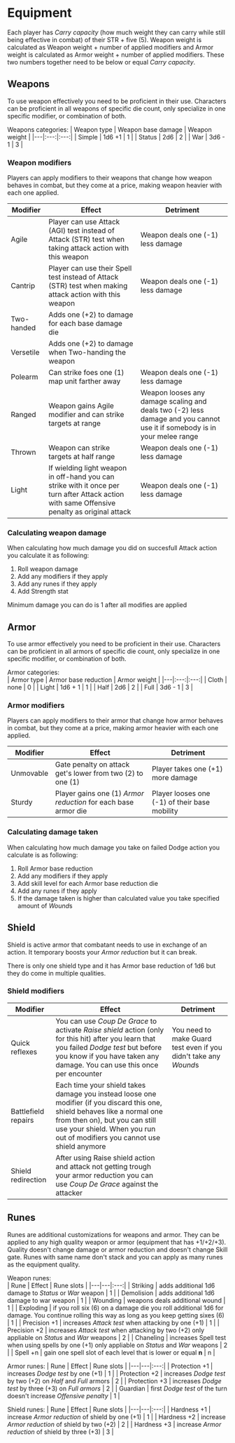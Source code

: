 # Equipment

Each player has *Carry capacity* (how much weight they can carry while still being effective in combat) of their STR + five (5). Weapon weight is calculated as Weapon weight + number of applied modifiers and Armor weight is calculated as Armor weight + number of applied modifiers. These two numbers together need to be below or equal *Carry capacity*.

## Weapons

To use weapon effectively you need to be proficient in their use. Characters can be proficient in all weapons of specific die count, only specialize in one specific modifier, or combination of both.

Weapons categories:
| Weapon type | Weapon base damage | Weapon weight |
|---|:---:|:---:|
| Simple | 1d6 +1 | 1 |
| Status | 2d6 | 2 |
| War | 3d6 - 1 | 3 |

### Weapon modifiers

Players can apply modifiers to their weapons that change how weapon behaves in combat, but they come at a price, making weapon heavier with each one applied.

| Modifier | Effect | Detriment |
|---|---|---|
| Agile | Player can use Attack (AGI) test instead of Attack (STR) test when taking attack action with this weapon | Weapon deals one (-1) less damage |
| Cantrip | Player can use their Spell test instead of Attack (STR) test when making attack action with this weapon | Weapon deals one (-1) less damage |
| Two-handed | Adds one (+2) to damage for each base damage die |
| Versetile | Adds one (+2) to damage when Two-handing the weapon |
| Polearm | Can strike foes one (1) map unit farther away | Weapon deals one (-1) less damage |
| Ranged | Weapon gains Agile modifier and can strike targets at range | Weapon looses any damage scaling and deals two (-2) less damage and you cannot use it if somebody is in your melee range |
| Thrown | Weapon can strike targets at half range | Weapon deals one (-1) less damage |
| Light | If wielding light weapon in off-hand you can strike with it once per turn after Attack action with same Offensive penalty as original attack | Weapon deals one (-1) less damage |

### Calculating weapon damage

When calculating how much damage you did on succesfull Attack action you calculate it as following:  
1. Roll weapon damage
2. Add any modifiers if they apply
3. Add any runes if they apply
4. Add Strength stat

Minimum damage you can do is 1 after all modifies are applied

## Armor

To use armor effectively you need to be proficient in their use. Characters can be proficient in all armors of specific die count, only specialize in one specific modifier, or combination of both.

Armor categories:  
| Armor type | Armor base reduction | Armor weight |
|---|:---:|:---:|
| Cloth | none | 0 |
| Light | 1d6 + 1 | 1 |
| Half | 2d6 | 2 |
| Full | 3d6 - 1 | 3 |

### Armor modifiers

Players can apply modifiers to their armor that change how armor behaves in combat, but they come at a price, making armor heavier with each one applied.

| Modifier | Effect | Detriment |
|---|---|---|
| Unmovable | Gate penalty on attack get's lower from two (2) to one (1) | Player takes one (+1) more damage |
| Sturdy | Player gains one (1) *Armor reduction* for each base armor die | Player looses one (-1) of their base mobility |

### Calculating damage taken

When calculating how much damage you take on failed Dodge action you calculate is as following:  
1. Roll Armor base reduction
2. Add any modifiers if they apply
3. Add skill level for each Armor base reduction die
4. Add any runes if they apply
5. If the damage taken is higher than calculated value you take specified amount of *Wound*s

## Shield

Shield is active armor that combatant needs to use in exchange of an action. It temporary boosts your *Armor reduction* but it can break.

There is only one shield type and it has Armor base reduction of 1d6 but they do come in multiple qualities.

### Shield modifiers

| Modifier | Effect | Detriment |
|---|---|---|
| Quick reflexes | You can use *Coup De Grace* to activate *Raise shield* action (only for this hit) after you learn that you failed *Dodge test* but before you know if you have taken any damage. You can use this once per encounter | You need to make Guard test even if you didn't take any *Wound*s |
| Battlefield repairs | Each time your shield takes damage you instead loose one modifier (if you discard this one, shield behaves like a normal one from then on), but you can still use your shield. When you run out of modifiers you cannot use shield anymore |
| Shield redirection | After using Raise shield action and attack not getting trough your armor reduction you can use *Coup De Grace* against the attacker |

## Runes

Runes are additional customizations for weapons and armor. They can be applied to any high quality weapon or armor (equipment that has +1/+2/+3). Quality doesn't change damage or armor reduction and doesn't change Skill gate. Runes with same name don't stack and you can apply as many runes as the equipment quality.

Weapon runes:  
| Rune | Effect | Rune slots |
|---|---|:---:|
| Striking | adds additional 1d6 damage to *Status* or *War* weapon | 1 |
| Demolision | adds additional 1d6 damage to war weapon | 1 |
| Wounding | weapons deals additional wound | 1 |
| Exploding | if you roll six (6) on a damage die you roll additional 1d6 for damage. You continue rolling this way as long as you keep getting sixes (6) | 1 |
| Precision +1 | increases *Attack test* when attacking by one (+1) | 1 |
| Precision +2 | increases *Attack test* when attacking by two (+2) only appliable on *Status* and *War* weapons | 2 |
| Chaneling | increases Spell test when using spells by one (+1) only appliable on *Status* and *War* weapons | 2 |
| Spell +n | gain one spell slot of each level that is lower or equal **n** | n |

Armor runes:
| Rune | Effect | Rune slots |
|---|---|:---:|
| Protection +1 | increases *Dodge test* by one (+1) | 1 |
| Protection +2 | increases *Dodge test* by two (+2) on *Half* and *Full* armors | 2 |
| Protection +3 | increases *Dodge test* by three (+3) on *Full armors* | 2 |
| Guardian | first *Dodge test* of the turn doesn't increase *Offensive penalty* | 1 |

Shield runes:
| Rune | Effect | Rune slots |
|---|---|:---:|
| Hardness +1 | increase *Armor reduction* of shield by one (+1) | 1 |
| Hardness +2 | increase *Armor reduction* of shield by two (+2) | 2 |
| Hardness +3 | increase *Armor reduction* of shield by three (+3) | 3 |
